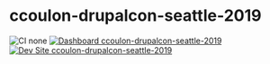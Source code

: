 # ccoulon-drupalcon-seattle-2019

![CI none](https://img.shields.io/badge/ci-none-orange.svg)
[![Dashboard ccoulon-drupalcon-seattle-2019](https://img.shields.io/badge/dashboard-ccoulon_drupalcon_seattle_2019-yellow.svg)](https://dashboard.pantheon.io/sites/563917fe-eeb9-4256-b740-1fe8e0e0a379#dev/code)
[![Dev Site ccoulon-drupalcon-seattle-2019](https://img.shields.io/badge/site-ccoulon_drupalcon_seattle_2019-blue.svg)](http://dev-ccoulon-drupalcon-seattle-2019.pantheonsite.io/)